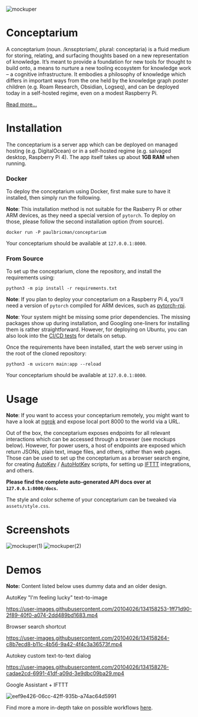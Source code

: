 ![mockuper](https://user-images.githubusercontent.com/20104026/133883441-0faae359-9335-46bf-b10c-27ebb8c274b3.png)

# Conceptarium
A conceptarium (noun. /knsɛptɛriəm/, plural: conceptaria) is a fluid medium for storing, relating, and surfacing thoughts based on a new representation of knowledge. It’s meant to provide a foundation for new tools for thought to build onto, a means to nurture a new tooling ecosystem for knowledge work – a cognitive infrastructure. It embodies a philosophy of knowledge which differs in important ways from the one held by the knowledge graph poster children (e.g. Roam Research, Obsidian, Logseq), and can be deployed today in a self-hosted regime, even on a modest Raspberry Pi.

[Read more...](https://paulbricman.com/thoughtware/conceptarium)

# Installation
The conceptarium is a server app which can be deployed on managed hosting (e.g. DigitalOcean) or in a self-hosted regime (e.g. salvaged desktop, Raspberry Pi 4). The app itself takes up about **1GB RAM** when running.

### Docker

To deploy the conceptarium using Docker, first make sure to have it installed, then simply run the following. 

**Note**: This installation method is not suitable for the Rasberry Pi or other ARM devices, as they need a special version of `pytorch`. To deploy on those, please follow the second installation option (from source).

```
docker run -P paulbricman/conceptarium 
```

Your conceptarium should be available at `127.0.0.1:8000`. 

### From Source

To set up the conceptarium, clone the repository, and install the requirements using:

```
python3 -m pip install -r requirements.txt
```
**Note**: If you plan to deploy your conceptarium on a Raspberry Pi 4, you'll need a version of `pytorch` compiled for ARM devices, such as [pytorch-rpi](https://github.com/ljk53/pytorch-rpi/blob/master/torch-1.9.0a0%2Bgitd69c22d-cp39-cp39-linux_aarch64.whl).

**Note**: Your system might be missing some prior dependencies. The missing packages show up during installation, and Googling one-liners for installing them is rather straightforward. However, for deploying on Ubuntu, you can also look into the [CI/CD tests](https://github.com/Psionica/conceptarium/blob/main/.github/workflows/pytest.yml) for details on setup.

Once the requirements have been installed, start the web server using in the root of the cloned repository:
```
python3 -m uvicorn main:app --reload
```

Your conceptarium should be available at `127.0.0.1:8000`. 

# Usage

**Note**: If you want to access your conceptarium remotely, you might want to have a look at [ngrok](https://ngrok.com/) and expose local port 8000 to the world via a URL.

Out of the box, the conceptarium exposes endpoints for all relevant interactions which can be accessed through a browser (see mockups below). However, for power users, a host of endpoints are exposed which return JSONs, plain text, image files, and others, rather than web pages. Those can be used to set up the conceptarium as a browser search engine, for creating [AutoKey](https://github.com/autokey/autokey) / [AutoHotKey](https://www.autohotkey.com/) scripts, for setting up [IFTTT](https://ifttt.com/) integrations, and others.

**Please find the complete auto-generated API docs over at `127.0.0.1:8000/docs`.**

The style and color scheme of your conceptarium can be tweaked via `assets/style.css`.

# Screenshots

![mockuper(1)](https://user-images.githubusercontent.com/20104026/133883445-b26de5d2-cd71-4a7f-8c0d-99ae25da2865.png)
![mockuper(2)](https://user-images.githubusercontent.com/20104026/133883515-37e7853f-171e-4760-bf03-a2fc557dc364.png)

# Demos

**Note:** Content listed below uses dummy data and an older design. 

AutoKey "I'm feeling lucky" text-to-image

https://user-images.githubusercontent.com/20104026/134158253-1ff71d90-2f89-40f0-a074-2dd489bd1683.mp4

Browser search shortcut

https://user-images.githubusercontent.com/20104026/134158264-c8b7ecd8-b11c-4b56-9a42-4f4c3a36573f.mp4

Autokey custom text-to-text dialog

https://user-images.githubusercontent.com/20104026/134158276-cadae2cd-6991-41df-a09d-3e9dbc09ba29.mp4

Google Assistant + IFTTT

![eef9e426-06cc-42ff-935b-a74ac64d5991](https://user-images.githubusercontent.com/20104026/134158774-8f820369-d6cc-4e6c-a485-50e29c458061.png)

Find more a more in-depth take on possible workflows [here](https://paulbricman.com/reflections/early-conceptarium-workflows).
